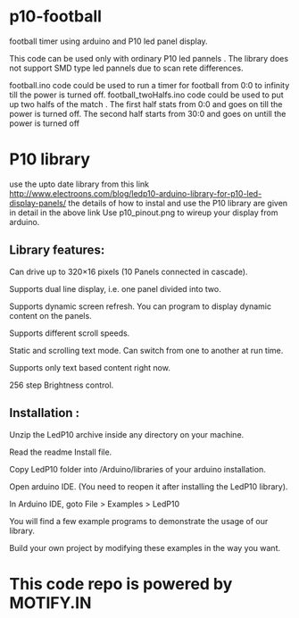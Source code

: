 # p10-football
football timer using arduino and  P10 led panel display.

This code can be used only with ordinary P10 led pannels . The library does not support SMD type led pannels due to scan rete differences.

football.ino code could be used to run a timer for football from 0:0 to infinity till the power is turned off.
football_twoHalfs.ino code could be used to put up two halfs of the match . The first half stats from 0:0 and goes on till the power is turned off. The second half starts from 30:0 and goes on untill the power is turned off


# P10 library
use the upto date library from this link http://www.electroons.com/blog/ledp10-arduino-library-for-p10-led-display-panels/
the details of how to instal and use the P10 library are given in detail in the above link
Use p10_pinout.png to wireup your display from arduino.

## Library features:
 
Can drive up to 320×16 pixels (10 Panels connected in cascade).

Supports dual line display, i.e. one panel divided into two.

Supports dynamic screen refresh. You can program to display dynamic content on the panels.

Supports different scroll speeds.

Static and scrolling text mode. Can switch from one to another at run time.

Supports only text based content right now.

256 step Brightness control.

## Installation :

Unzip the LedP10 archive inside any directory on your machine.

Read the readme Install file.

Copy LedP10 folder into /Arduino/libraries of your arduino installation.

Open arduino IDE. (You need to reopen it after installing the LedP10 library).

In Arduino IDE, goto File > Examples > LedP10

You will find a few example programs to demonstrate the usage of our library.

Build your own project by modifying these examples in the way you want.


# This code repo is powered by MOTIFY.IN
